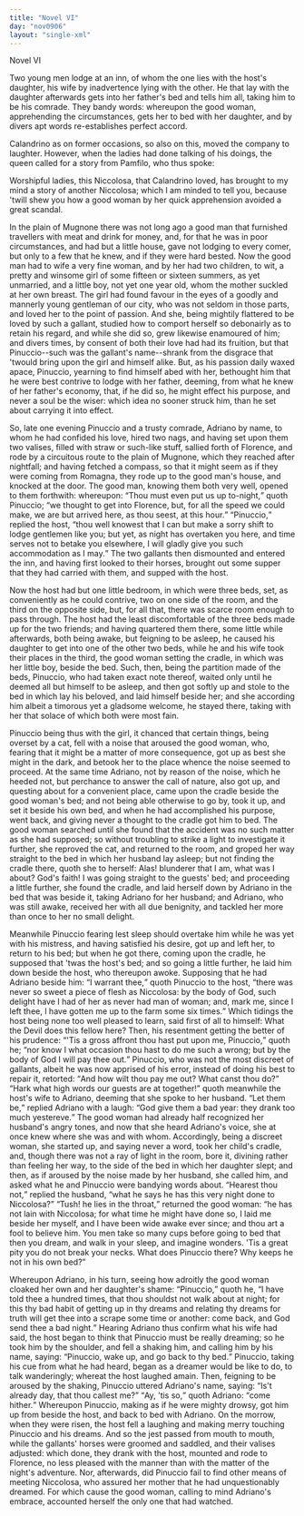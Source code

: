 ```yaml
---
title: "Novel VI"
day: "nov0906"
layout: "single-xml"
---
```

<div id="nov0906" type="novella" who="panfilo"><head>Novel VI</head><argument><p><milestone id="p09060001"/><!--(i)-->Two young men lodge at an inn, of whom the one lies with
 the host's daughter, his wife by inadvertence lying
 with the other. He that lay with the daughter afterwards
 gets into her father's bed and tells him all,
 taking him to be his comrade. They bandy words:
 whereupon the good woman, apprehending the circumstances,
 gets her to bed with her daughter, and by
 divers apt words re-establishes perfect accord.<!--(/i)--></p></argument><div3 type="commentary" who="author"><p><milestone id="p09060002"/><!--(sc)-->Calandrino<!--(/sc)--> as on former occasions, so also on this, moved the
 company to laughter. However, when the ladies had done talking
 of his doings, the queen called for a story from Pamfilo, who thus
 spoke:</p></div3><div3 type="commentary" who="panfilo"><p><milestone id="p09060003"/>Worshipful ladies, this Niccolosa, that Calandrino loved,
 has brought to my mind a story of another Niccolosa; which I am
 minded to tell you, because 'twill shew you how a good woman
 by her quick apprehension avoided a great scandal.</p></div3><p><milestone id="p09060004"/>In the plain of Mugnone there was not long ago a good man that
 furnished travellers with meat and drink for money, and, for that he
 was in poor circumstances, and had but a little house, gave not lodging
 to every comer, but only to a few that he knew, and if they were
 hard bested.  <milestone id="p09060005"/>Now the good man had to wife a very fine woman,
 and by her had two children, to wit, a pretty and winsome girl of
 some fifteen or sixteen summers, as yet unmarried, and a little
 boy, not yet one year old, whom the mother suckled at her own
 breast.  <milestone id="p09060006"/>The girl had found favour in the eyes of a goodly and
 mannerly young gentleman of our city, who was not seldom in those
 parts, and loved her to the point of passion. And she, being mightily
 flattered to be loved by such a gallant, studied how to comport herself
 <pb n="291"/>so
 debonairly as to retain his regard, and while she did so, grew
 likewise enamoured of him; and divers times, by consent of both
 their love had had its fruition, but that Pinuccio--such was the
 gallant's name--shrank from the disgrace that 'twould bring upon
 the girl and himself alike.  <milestone id="p09060007"/>But, as his passion daily waxed apace,
 Pinuccio, yearning to find himself abed with her, bethought him that
 he were best contrive to lodge with her father, deeming, from what
 he knew of her father's economy, that, if he did so, he might effect
 his purpose, and never a soul be the wiser: which idea no sooner
 struck him, than he set about carrying it into effect.</p><p><milestone id="p09060008"/>So, late one evening Pinuccio and a trusty comrade, Adriano by
 name, to whom he had confided his love, hired two nags, and having
 set upon them two valises, filled with straw or such-like stuff, sallied
 forth of Florence, and rode by a circuitous route to the plain of
 Mugnone, which they reached after nightfall;  <milestone id="p09060009"/>and having fetched a
 compass, so that it might seem as if they were coming from Romagna,
 they rode up to the good man's house, and knocked at the door.
 The good man, knowing them both very well, opened to them forthwith:
 whereupon: <q direct="unspecified">Thou must even put us up to-night,</q> quoth
 Pinuccio; <q direct="unspecified">we thought to get into Florence, but, for all the speed
 we could make, we are but arrived here, as thou seest, at this hour.</q>
<milestone id="p09060010"/><q direct="unspecified">Pinuccio,</q> replied the host, <q direct="unspecified">thou well knowest that I can but
 make a sorry shift to lodge gentlemen like you; but yet, as night
 has overtaken you here, and time serves not to betake you elsewhere,
 I will gladly give you such accommodation as I may.</q> <milestone id="p09060011"/>The two
 gallants then dismounted and entered the inn, and having first looked
 to their horses, brought out some supper that they had carried with
 them, and supped with the host.</p><p>Now the host had but one little bedroom, in which were three
 beds, set, as conveniently as he could contrive, two on one side of the
 room, and the third on the opposite side, but, for all that, there was
 scarce room enough to pass through.  <milestone id="p09060012"/>The host had the least discomfortable
 of the three beds made up for the two friends; and having
 quartered them there, some little while afterwards, both being awake,
 but feigning to be asleep, he caused his daughter to get into one of
 the other two beds, while he and his wife took their places in the
 third, the good woman setting the cradle, in which was her little boy,
 beside the bed.  <milestone id="p09060013"/>Such, then, being the partition made of the beds,
 <pb n="292"/>Pinuccio,
 who had taken exact note thereof, waited only until he
 deemed all but himself to be asleep, and then got softly up and stole
 to the bed in which lay his beloved, and laid himself beside her; and
 she according him albeit a timorous yet a gladsome welcome, he
 stayed there, taking with her that solace of which both were most
 fain.</p><p><milestone id="p09060014"/>Pinuccio being thus with the girl, it chanced that certain things,
 being overset by a cat, fell with a noise that aroused the good woman,
 who, fearing that it might be a matter of more consequence, got up
 as best she might in the dark, and betook her to the place whence the
 noise seemed to proceed.  <milestone id="p09060015"/>At the same time Adriano, not by reason
 of the noise, which he heeded not, but perchance to answer the call of
 nature, also got up, and questing about for a convenient place, came
 upon the cradle beside the good woman's bed; and not being able
 otherwise to go by, took it up, and set it beside his own bed, and
 when he had accomplished his purpose, went back, and giving never
 a thought to the cradle got him to bed.  <milestone id="p09060016"/>The good woman searched
 until she found that the accident was no such matter as she had
 supposed; so without troubling to strike a light to investigate it
 further, she reproved the cat, and returned to the room, and groped
 her way straight to the bed in which her husband lay asleep; but not
 finding the cradle there, quoth she to herself: Alas! blunderer that
 I am, what was I about? God's faith! I was going straight to the
 guests' bed;  <milestone id="p09060017"/>and proceeding a little further, she found the cradle, and
 laid herself down by Adriano in the bed that was beside it, taking
 Adriano for her husband; and Adriano, who was still awake, received
 her with all due benignity, and tackled her more than once to her
 no small delight.</p><p><milestone id="p09060018"/>Meanwhile Pinuccio fearing lest sleep should overtake him while
 he was yet with his mistress, and having satisfied his desire, got up
 and left her, to return to his bed; but when he got there, coming
 upon the cradle, he supposed that 'twas the host's bed; and so going
 a little further, he laid him down beside the host, who thereupon
 awoke.  <milestone id="p09060019"/>Supposing that he had Adriano beside him: <q direct="unspecified">I warrant
 thee,</q> quoth Pinuccio to the host, <q direct="unspecified">there was never so sweet a piece
 of flesh as Niccolosa: by the body of God, such delight have I had
 of her as never had man of woman; and, mark me, since I left thee,
 I have gotten me up to the farm some six times.</q> <milestone id="p09060020"/>Which tidings <pb n="293"/>the
 host being none too well pleased to learn, said first of all to
 himself: What the Devil does this fellow here? Then, his
 resentment getting the better of his prudence: <q direct="unspecified">'Tis a gross affront
 thou hast put upon me, Pinuccio,</q> quoth he; <q direct="unspecified">nor know I what
 occasion thou hast to do me such a wrong; but by the body of God
 I will pay thee out.</q> <milestone id="p09060021"/>Pinuccio, who was not the most discreet of
 gallants, albeit he was now apprised of his error, instead of doing his
 best to repair it, retorted: <q direct="unspecified">And how wilt thou pay me out?
 What canst thou do?</q> <milestone id="p09060022"/><q direct="unspecified">Hark what high words our guests are at
 together!</q> quoth meanwhile the host's wife to Adriano, deeming
 that she spoke to her husband.  <milestone id="p09060023"/><q direct="unspecified">Let them be,</q> replied Adriano
 with a laugh: <q direct="unspecified">God give them a bad year: they drank too much
 yestereve.</q> <milestone id="p09060024"/>The good woman had already half recognized her
 husband's angry tones, and now that she heard Adriano's voice, she
 at once knew where she was and with whom. Accordingly, being
 a discreet woman, she started up, and saying never a word, took her
 child's cradle, and, though there was not a ray of light in the room,
 bore it, divining rather than feeling her way, to the side of the bed
 in which her daughter slept;  <milestone id="p09060025"/>and then, as if aroused by the noise
 made by her husband, she called him, and asked what he and
 Pinuccio were bandying words about. <q direct="unspecified">Hearest thou not,</q> replied
 the husband, <q direct="unspecified">what he says he has this very night done to
 Niccolosa?</q> <q direct="unspecified">Tush! he lies in the throat,</q> <milestone id="p09060026"/>returned the good
 woman: <q direct="unspecified">he has not lain with Niccolosa; for what time he might
 have done so, I laid me beside her myself, and I have been wide
 awake ever since; and thou art a fool to believe him. You men
 take so many cups before going to bed that then you dream, and
 walk in your sleep, and imagine wonders. 'Tis a great pity you do
 not break your necks. What does Pinuccio there? Why keeps he
 not in his own bed?</q></p><p><milestone id="p09060027"/> <milestone/>Whereupon Adriano, in his turn, seeing how adroitly the good
 woman cloaked her own and her daughter's shame: <q direct="unspecified">Pinuccio,</q>
 quoth he, <q direct="unspecified">I have told thee a hundred times, that thou shouldst not
 walk about at night; for this thy bad habit of getting up in thy
 dreams and relating thy dreams for truth will get thee into a scrape
 some time or another: come back, and God send thee a bad night.</q>
<milestone id="p09060028"/>Hearing Adriano thus confirm what his wife had said, the host began
 to think that Pinuccio must be really dreaming; so he took him by <pb n="294"/>the
 shoulder, and fell a shaking him, and calling him by his name,
 saying: <q direct="unspecified">Pinuccio, wake up, and go back to thy bed.</q> <milestone id="p09060029"/>Pinuccio,
 taking his cue from what he had heard, began as a dreamer would be
 like to do, to talk wanderingly; whereat the host laughed amain.
 Then, feigning to be aroused by the shaking, Pinuccio uttered
 Adriano's name, saying: <q direct="unspecified">Is't already day, that thou callest me?</q>
<milestone id="p09060030"/><q direct="unspecified">Ay, 'tis so,</q> quoth Adriano: <q direct="unspecified">come hither.</q>
<milestone id="p09060031"/>Whereupon Pinuccio,
 making as if he were mighty drowsy, got him up from beside the host,
 and back to bed with Adriano. On the morrow, when they were
 risen, the host fell a laughing and making merry touching Pinuccio and
 his dreams.  <milestone id="p09060032"/>And so the jest passed from mouth to mouth, while the
 gallants' horses were groomed and saddled, and their valises adjusted:
 which done, they drank with the host, mounted and rode to Florence,
 no less pleased with the manner than with the matter of the night's
 adventure.  <milestone id="p09060033"/>Nor, afterwards, did Pinuccio fail to find other means of
 meeting Niccolosa, who assured her mother that he had unquestionably
 dreamed. For which cause the good woman, calling to mind
 Adriano's embrace, accounted herself the only one that had watched.</p></div>
